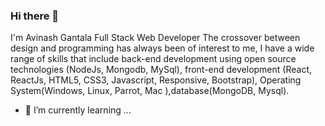 ### Hi there 👋


I'm Avinash Gantala Full Stack Web Developer The crossover between design and programming has always been of interest to me,  I have a wide range of skills that include back-end development using open source technologies (NodeJs, Mongodb, MySql), front-end development (React, ReactJs, HTML5, CSS3, Javascript, Responsive, Bootstrap), Operating System(Windows, Linux, Parrot, Mac ),database(MongoDB, Mysql).

- 🌱 I’m currently learning ...
<!--
**GantalaAvinash/gantalaavinash** is a ✨ _special_ ✨ repository because its `README.md` (this file) appears on your GitHub profile.

Here are some ideas to get you started:

- 🔭 I’m currently working on ...

- 👯 I’m looking to collaborate on ...
- 🤔 I’m looking for help with ...
- 💬 Ask me about ...
- 📫 How to reach me: ...
- 😄 Pronouns: ...
- ⚡ Fun fact: ...
-->
